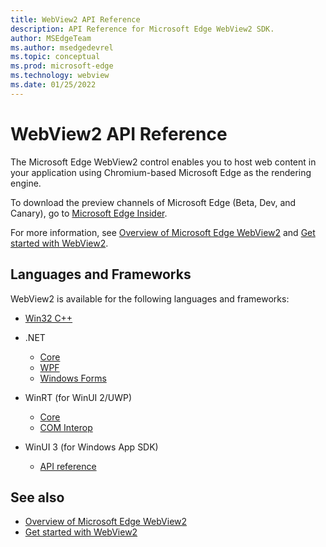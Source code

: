 ```yaml
---
title: WebView2 API Reference
description: API Reference for Microsoft Edge WebView2 SDK.
author: MSEdgeTeam
ms.author: msedgedevrel
ms.topic: conceptual
ms.prod: microsoft-edge
ms.technology: webview
ms.date: 01/25/2022
---
```

# WebView2 API Reference

The Microsoft Edge WebView2 control enables you to host web content in your application using Chromium-based Microsoft Edge as the rendering engine.

To download the preview channels of Microsoft Edge (Beta, Dev, and Canary), go to [Microsoft Edge Insider](https://www.microsoftedgeinsider.com).

For more information, see [Overview of Microsoft Edge WebView2](index.md) and [Get started with WebView2](get-started/get-started.md).


<!-- ====================================================================== -->
## Languages and Frameworks

WebView2 is available for the following languages and frameworks:

* [Win32 C++](/microsoft-edge/webview2/reference/win32/index)

* .NET
   * [Core](/dotnet/api/microsoft.web.webview2.core)
   * [WPF](/dotnet/api/microsoft.web.webview2.wpf)
   * [Windows Forms](/dotnet/api/microsoft.web.webview2.winforms)

* WinRT (for WinUI 2/UWP)
   * [Core](/microsoft-edge/webview2/reference/winrt/microsoft_web_webview2_core/index)
   * [COM Interop](/microsoft-edge/webview2/reference/winrt/interop/index)

* WinUI 3 (for Windows App SDK)
   * [API reference](https://github.com/microsoft/microsoft-ui-xaml-specs/blob/master/active/WebView2/WebView2_spec.md)
<!-- added this WinUI 3 section b/c this link is listed at top of [Get started with WebView2 in WinUI 3 (Windows App SDK)](get-started/winui.md) -->


<!-- ====================================================================== -->
## See also

* [Overview of Microsoft Edge WebView2](index.md)
* [Get started with WebView2](get-started/get-started.md)
